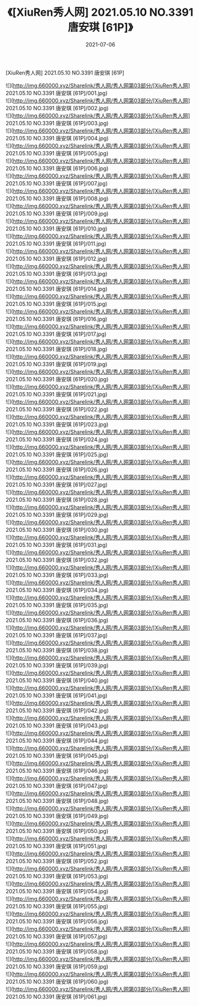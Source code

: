 ﻿---
layout: post
title:  《[XiuRen秀人网] 2021.05.10 NO.3391 唐安琪 [61P]》
date:   2021-07-06
img: http://img.660000.xyz/Sharelink/秀人网/秀人网第03部分/[XiuRen秀人网] 2021.05.10 NO.3391 唐安琪 [61P]/000.jpg
categories: [美女, 清纯, 唯美]
---

[XiuRen秀人网] 2021.05.10 NO.3391 唐安琪 [61P]

  ![](http://img.660000.xyz/Sharelink/秀人网/秀人网第03部分/[XiuRen秀人网] 2021.05.10 NO.3391 唐安琪 [61P]/001.jpg) <br> ![](http://img.660000.xyz/Sharelink/秀人网/秀人网第03部分/[XiuRen秀人网] 2021.05.10 NO.3391 唐安琪 [61P]/002.jpg) <br> ![](http://img.660000.xyz/Sharelink/秀人网/秀人网第03部分/[XiuRen秀人网] 2021.05.10 NO.3391 唐安琪 [61P]/003.jpg) <br> ![](http://img.660000.xyz/Sharelink/秀人网/秀人网第03部分/[XiuRen秀人网] 2021.05.10 NO.3391 唐安琪 [61P]/004.jpg) <br> ![](http://img.660000.xyz/Sharelink/秀人网/秀人网第03部分/[XiuRen秀人网] 2021.05.10 NO.3391 唐安琪 [61P]/005.jpg) <br> ![](http://img.660000.xyz/Sharelink/秀人网/秀人网第03部分/[XiuRen秀人网] 2021.05.10 NO.3391 唐安琪 [61P]/006.jpg) <br> ![](http://img.660000.xyz/Sharelink/秀人网/秀人网第03部分/[XiuRen秀人网] 2021.05.10 NO.3391 唐安琪 [61P]/007.jpg) <br> ![](http://img.660000.xyz/Sharelink/秀人网/秀人网第03部分/[XiuRen秀人网] 2021.05.10 NO.3391 唐安琪 [61P]/008.jpg) <br> ![](http://img.660000.xyz/Sharelink/秀人网/秀人网第03部分/[XiuRen秀人网] 2021.05.10 NO.3391 唐安琪 [61P]/009.jpg) <br> ![](http://img.660000.xyz/Sharelink/秀人网/秀人网第03部分/[XiuRen秀人网] 2021.05.10 NO.3391 唐安琪 [61P]/010.jpg) <br> ![](http://img.660000.xyz/Sharelink/秀人网/秀人网第03部分/[XiuRen秀人网] 2021.05.10 NO.3391 唐安琪 [61P]/011.jpg) <br> ![](http://img.660000.xyz/Sharelink/秀人网/秀人网第03部分/[XiuRen秀人网] 2021.05.10 NO.3391 唐安琪 [61P]/012.jpg) <br> ![](http://img.660000.xyz/Sharelink/秀人网/秀人网第03部分/[XiuRen秀人网] 2021.05.10 NO.3391 唐安琪 [61P]/013.jpg) <br> ![](http://img.660000.xyz/Sharelink/秀人网/秀人网第03部分/[XiuRen秀人网] 2021.05.10 NO.3391 唐安琪 [61P]/014.jpg) <br> ![](http://img.660000.xyz/Sharelink/秀人网/秀人网第03部分/[XiuRen秀人网] 2021.05.10 NO.3391 唐安琪 [61P]/015.jpg) <br> ![](http://img.660000.xyz/Sharelink/秀人网/秀人网第03部分/[XiuRen秀人网] 2021.05.10 NO.3391 唐安琪 [61P]/016.jpg) <br> ![](http://img.660000.xyz/Sharelink/秀人网/秀人网第03部分/[XiuRen秀人网] 2021.05.10 NO.3391 唐安琪 [61P]/017.jpg) <br> ![](http://img.660000.xyz/Sharelink/秀人网/秀人网第03部分/[XiuRen秀人网] 2021.05.10 NO.3391 唐安琪 [61P]/018.jpg) <br> ![](http://img.660000.xyz/Sharelink/秀人网/秀人网第03部分/[XiuRen秀人网] 2021.05.10 NO.3391 唐安琪 [61P]/019.jpg) <br> ![](http://img.660000.xyz/Sharelink/秀人网/秀人网第03部分/[XiuRen秀人网] 2021.05.10 NO.3391 唐安琪 [61P]/020.jpg) <br> ![](http://img.660000.xyz/Sharelink/秀人网/秀人网第03部分/[XiuRen秀人网] 2021.05.10 NO.3391 唐安琪 [61P]/021.jpg) <br> ![](http://img.660000.xyz/Sharelink/秀人网/秀人网第03部分/[XiuRen秀人网] 2021.05.10 NO.3391 唐安琪 [61P]/022.jpg) <br> ![](http://img.660000.xyz/Sharelink/秀人网/秀人网第03部分/[XiuRen秀人网] 2021.05.10 NO.3391 唐安琪 [61P]/023.jpg) <br> ![](http://img.660000.xyz/Sharelink/秀人网/秀人网第03部分/[XiuRen秀人网] 2021.05.10 NO.3391 唐安琪 [61P]/024.jpg) <br> ![](http://img.660000.xyz/Sharelink/秀人网/秀人网第03部分/[XiuRen秀人网] 2021.05.10 NO.3391 唐安琪 [61P]/025.jpg) <br> ![](http://img.660000.xyz/Sharelink/秀人网/秀人网第03部分/[XiuRen秀人网] 2021.05.10 NO.3391 唐安琪 [61P]/026.jpg) <br> ![](http://img.660000.xyz/Sharelink/秀人网/秀人网第03部分/[XiuRen秀人网] 2021.05.10 NO.3391 唐安琪 [61P]/027.jpg) <br> ![](http://img.660000.xyz/Sharelink/秀人网/秀人网第03部分/[XiuRen秀人网] 2021.05.10 NO.3391 唐安琪 [61P]/028.jpg) <br> ![](http://img.660000.xyz/Sharelink/秀人网/秀人网第03部分/[XiuRen秀人网] 2021.05.10 NO.3391 唐安琪 [61P]/029.jpg) <br> ![](http://img.660000.xyz/Sharelink/秀人网/秀人网第03部分/[XiuRen秀人网] 2021.05.10 NO.3391 唐安琪 [61P]/030.jpg) <br> ![](http://img.660000.xyz/Sharelink/秀人网/秀人网第03部分/[XiuRen秀人网] 2021.05.10 NO.3391 唐安琪 [61P]/031.jpg) <br> ![](http://img.660000.xyz/Sharelink/秀人网/秀人网第03部分/[XiuRen秀人网] 2021.05.10 NO.3391 唐安琪 [61P]/032.jpg) <br> ![](http://img.660000.xyz/Sharelink/秀人网/秀人网第03部分/[XiuRen秀人网] 2021.05.10 NO.3391 唐安琪 [61P]/033.jpg) <br> ![](http://img.660000.xyz/Sharelink/秀人网/秀人网第03部分/[XiuRen秀人网] 2021.05.10 NO.3391 唐安琪 [61P]/034.jpg) <br> ![](http://img.660000.xyz/Sharelink/秀人网/秀人网第03部分/[XiuRen秀人网] 2021.05.10 NO.3391 唐安琪 [61P]/035.jpg) <br> ![](http://img.660000.xyz/Sharelink/秀人网/秀人网第03部分/[XiuRen秀人网] 2021.05.10 NO.3391 唐安琪 [61P]/036.jpg) <br> ![](http://img.660000.xyz/Sharelink/秀人网/秀人网第03部分/[XiuRen秀人网] 2021.05.10 NO.3391 唐安琪 [61P]/037.jpg) <br> ![](http://img.660000.xyz/Sharelink/秀人网/秀人网第03部分/[XiuRen秀人网] 2021.05.10 NO.3391 唐安琪 [61P]/038.jpg) <br> ![](http://img.660000.xyz/Sharelink/秀人网/秀人网第03部分/[XiuRen秀人网] 2021.05.10 NO.3391 唐安琪 [61P]/039.jpg) <br> ![](http://img.660000.xyz/Sharelink/秀人网/秀人网第03部分/[XiuRen秀人网] 2021.05.10 NO.3391 唐安琪 [61P]/040.jpg) <br> ![](http://img.660000.xyz/Sharelink/秀人网/秀人网第03部分/[XiuRen秀人网] 2021.05.10 NO.3391 唐安琪 [61P]/041.jpg) <br> ![](http://img.660000.xyz/Sharelink/秀人网/秀人网第03部分/[XiuRen秀人网] 2021.05.10 NO.3391 唐安琪 [61P]/042.jpg) <br> ![](http://img.660000.xyz/Sharelink/秀人网/秀人网第03部分/[XiuRen秀人网] 2021.05.10 NO.3391 唐安琪 [61P]/043.jpg) <br> ![](http://img.660000.xyz/Sharelink/秀人网/秀人网第03部分/[XiuRen秀人网] 2021.05.10 NO.3391 唐安琪 [61P]/044.jpg) <br> ![](http://img.660000.xyz/Sharelink/秀人网/秀人网第03部分/[XiuRen秀人网] 2021.05.10 NO.3391 唐安琪 [61P]/045.jpg) <br> ![](http://img.660000.xyz/Sharelink/秀人网/秀人网第03部分/[XiuRen秀人网] 2021.05.10 NO.3391 唐安琪 [61P]/046.jpg) <br> ![](http://img.660000.xyz/Sharelink/秀人网/秀人网第03部分/[XiuRen秀人网] 2021.05.10 NO.3391 唐安琪 [61P]/047.jpg) <br> ![](http://img.660000.xyz/Sharelink/秀人网/秀人网第03部分/[XiuRen秀人网] 2021.05.10 NO.3391 唐安琪 [61P]/048.jpg) <br> ![](http://img.660000.xyz/Sharelink/秀人网/秀人网第03部分/[XiuRen秀人网] 2021.05.10 NO.3391 唐安琪 [61P]/049.jpg) <br> ![](http://img.660000.xyz/Sharelink/秀人网/秀人网第03部分/[XiuRen秀人网] 2021.05.10 NO.3391 唐安琪 [61P]/050.jpg) <br> ![](http://img.660000.xyz/Sharelink/秀人网/秀人网第03部分/[XiuRen秀人网] 2021.05.10 NO.3391 唐安琪 [61P]/051.jpg) <br> ![](http://img.660000.xyz/Sharelink/秀人网/秀人网第03部分/[XiuRen秀人网] 2021.05.10 NO.3391 唐安琪 [61P]/052.jpg) <br> ![](http://img.660000.xyz/Sharelink/秀人网/秀人网第03部分/[XiuRen秀人网] 2021.05.10 NO.3391 唐安琪 [61P]/053.jpg) <br> ![](http://img.660000.xyz/Sharelink/秀人网/秀人网第03部分/[XiuRen秀人网] 2021.05.10 NO.3391 唐安琪 [61P]/054.jpg) <br> ![](http://img.660000.xyz/Sharelink/秀人网/秀人网第03部分/[XiuRen秀人网] 2021.05.10 NO.3391 唐安琪 [61P]/055.jpg) <br> ![](http://img.660000.xyz/Sharelink/秀人网/秀人网第03部分/[XiuRen秀人网] 2021.05.10 NO.3391 唐安琪 [61P]/056.jpg) <br> ![](http://img.660000.xyz/Sharelink/秀人网/秀人网第03部分/[XiuRen秀人网] 2021.05.10 NO.3391 唐安琪 [61P]/057.jpg) <br> ![](http://img.660000.xyz/Sharelink/秀人网/秀人网第03部分/[XiuRen秀人网] 2021.05.10 NO.3391 唐安琪 [61P]/058.jpg) <br> ![](http://img.660000.xyz/Sharelink/秀人网/秀人网第03部分/[XiuRen秀人网] 2021.05.10 NO.3391 唐安琪 [61P]/059.jpg) <br> ![](http://img.660000.xyz/Sharelink/秀人网/秀人网第03部分/[XiuRen秀人网] 2021.05.10 NO.3391 唐安琪 [61P]/060.jpg) <br> ![](http://img.660000.xyz/Sharelink/秀人网/秀人网第03部分/[XiuRen秀人网] 2021.05.10 NO.3391 唐安琪 [61P]/061.jpg) <br>